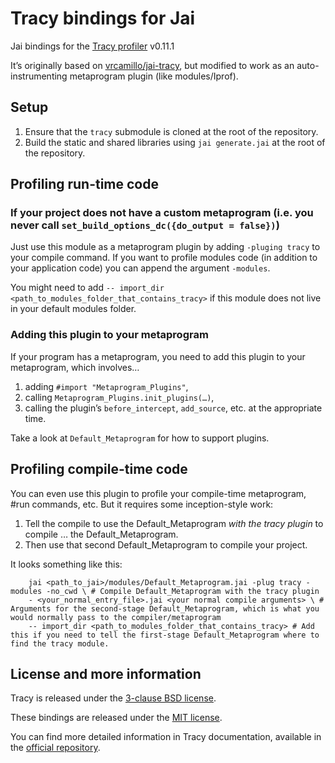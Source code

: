 # Tracy bindings for Jai

Jai bindings for the [Tracy profiler](https://github.com/wolfpld/tracy) v0.11.1

It’s originally based on [vrcamillo/jai-tracy](https://github.com/vrcamillo/jai-tracy), but modified to work as an auto-instrumenting metaprogram plugin (like modules/Iprof).

## Setup

1. Ensure that the `tracy` submodule is cloned at the root of the repository.
2. Build the static and shared libraries using `jai generate.jai` at the root of the repository.

## Profiling run-time code

### If your project does not have a custom metaprogram (i.e. you never call `set_build_options_dc({do_output = false})`)

Just use this module as a metaprogram plugin by adding `-pluging tracy` to your compile command.
If you want to profile modules code (in addition to your application code) you can append the argument `-modules`.

You might need to add `-- import_dir <path_to_modules_folder_that_contains_tracy>` if this module does not live in your default modules folder.

### Adding this plugin to your metaprogram

If your program has a metaprogram, you need to add this plugin to your metaprogram, which involves…

1. adding `#import "Metaprogram_Plugins"`,
2. calling `Metaprogram_Plugins.init_plugins(…)`,
3. calling the plugin’s `before_intercept`, `add_source`, etc. at the appropriate time.

Take a look at `Default_Metaprogram` for how to support plugins.


## Profiling compile-time code

You can even use this plugin to profile your compile-time metaprogram, #run commands, etc. But it requires some inception-style work:

1. Tell the compile to use the Default_Metaprogram _with the tracy plugin_ to compile … the Default_Metaprogram.
2. Then use that second Default_Metaprogram to compile your project.

It looks something like this:

```shell
    jai <path_to_jai>/modules/Default_Metaprogram.jai -plug tracy -modules -no_cwd \ # Compile Default_Metaprogram with the tracy plugin
    - <your_normal_entry_file>.jai <your normal compile arguments> \ # Arguments for the second-stage Default_Metaprogram, which is what you would normally pass to the compiler/metaprogram
    -- import_dir <path_to_modules_folder_that_contains_tracy> # Add this if you need to tell the first-stage Default_Metaprogram where to find the tracy module.
```


## License and more information
Tracy is released under the [3-clause BSD license](https://github.com/wolfpld/tracy/blob/master/LICENSE).

These bindings are released under the [MIT license](https://github.com/vrcamillo/jai-tracy/blob/main/LICENSE).

You can find more detailed information in Tracy documentation, available in the [official repository](https://github.com/wolfpld/tracy).
